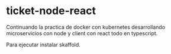 # ticket-node-react

Continuando la practica de docker con kubernetes desarrollando microservicios con node y client con react todo en typescript.

Para ejecutar instalar skaffold.

